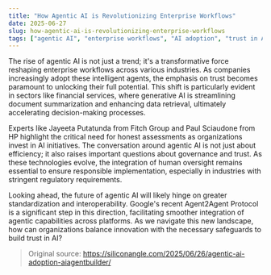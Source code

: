 ```yaml
---
title: "How Agentic AI is Revolutionizing Enterprise Workflows"
date: 2025-06-27
slug: how-agentic-ai-is-revolutionizing-enterprise-workflows
tags: ["agentic AI", "enterprise workflows", "AI adoption", "trust in AI"]
---
```


The rise of agentic AI is not just a trend; it's a transformative force reshaping enterprise workflows across various industries. As companies increasingly adopt these intelligent agents, the emphasis on trust becomes paramount to unlocking their full potential. This shift is particularly evident in sectors like financial services, where generative AI is streamlining document summarization and enhancing data retrieval, ultimately accelerating decision-making processes.

Experts like Jayeeta Putatunda from Fitch Group and Paul Sciaudone from HP highlight the critical need for honest assessments as organizations invest in AI initiatives. The conversation around agentic AI is not just about efficiency; it also raises important questions about governance and trust. As these technologies evolve, the integration of human oversight remains essential to ensure responsible implementation, especially in industries with stringent regulatory requirements.

Looking ahead, the future of agentic AI will likely hinge on greater standardization and interoperability. Google's recent Agent2Agent Protocol is a significant step in this direction, facilitating smoother integration of agentic capabilities across platforms. As we navigate this new landscape, how can organizations balance innovation with the necessary safeguards to build trust in AI?

> Original source: https://siliconangle.com/2025/06/26/agentic-ai-adoption-aiagentbuilder/